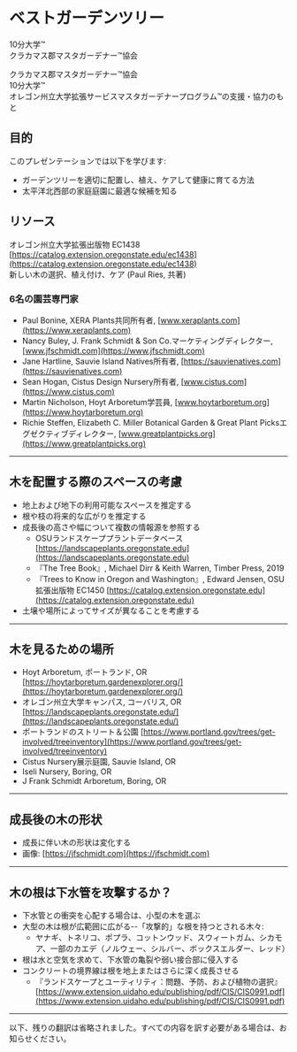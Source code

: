 # ベストガーデンツリー  
10分大学™  
クラカマス郡マスタガーデナー™協会  

クラカマス郡マスタガーデナー™協会  
10分大学™  
オレゴン州立大学拡張サービスマスタガーデナープログラム™の支援・協力のもと  

## 目的  
このプレゼンテーションでは以下を学びます:  
- ガーデンツリーを適切に配置し、植え、ケアして健康に育てる方法  
- 太平洋北西部の家庭庭園に最適な候補を知る  

## リソース  
オレゴン州立大学拡張出版物 EC1438  
[https://catalog.extension.oregonstate.edu/ec1438](https://catalog.extension.oregonstate.edu/ec1438)  
新しい木の選択、植え付け、ケア (Paul Ries, 共著)  
### 6名の園芸専門家  
- Paul Bonine, XERA Plants共同所有者, [www.xeraplants.com](https://www.xeraplants.com)  
- Nancy Buley, J. Frank Schmidt & Son Co.マーケティングディレクター, [www.jfschmidt.com](https://www.jfschmidt.com)  
- Jane Hartline, Sauvie Island Natives所有者, [https://sauvienatives.com](https://sauvienatives.com)  
- Sean Hogan, Cistus Design Nursery所有者, [www.cistus.com](https://www.cistus.com)  
- Martin Nicholson, Hoyt Arboretum学芸員, [www.hoytarboretum.org](https://www.hoytarboretum.org)  
- Richie Steffen, Elizabeth C. Miller Botanical Garden & Great Plant Picksエグゼクティブディレクター, [www.greatplantpicks.org](https://www.greatplantpicks.org)  

---

## 木を配置する際のスペースの考慮  
- 地上および地下の利用可能なスペースを推定する  
- 根や枝の将来的な広がりを推定する  
- 成長後の高さや幅について複数の情報源を参照する  
  - OSUランドスケーププラントデータベース [https://landscapeplants.oregonstate.edu](https://landscapeplants.oregonstate.edu)  
  - 『The Tree Book』, Michael Dirr & Keith Warren, Timber Press, 2019  
  - 『Trees to Know in Oregon and Washington』, Edward Jensen, OSU拡張出版物 EC1450 [https://catalog.extension.oregonstate.edu](https://catalog.extension.oregonstate.edu)  
- 土壌や場所によってサイズが異なることを考慮する  

---

## 木を見るための場所  
- Hoyt Arboretum, ポートランド, OR [https://hoytarboretum.gardenexplorer.org/](https://hoytarboretum.gardenexplorer.org/)  
- オレゴン州立大学キャンパス, コーバリス, OR [https://landscapeplants.oregonstate.edu/](https://landscapeplants.oregonstate.edu/)  
- ポートランドのストリート＆公園 [https://www.portland.gov/trees/get-involved/treeinventory](https://www.portland.gov/trees/get-involved/treeinventory)  
- Cistus Nursery展示庭園, Sauvie Island, OR  
- Iseli Nursery, Boring, OR  
- J Frank Schmidt Arboretum, Boring, OR  

---

## 成長後の木の形状  
- 成長に伴い木の形状は変化する  
- 画像: [https://jfschmidt.com](https://jfschmidt.com)  

---

## 木の根は下水管を攻撃するか？  
- 下水管との衝突を心配する場合は、小型の木を選ぶ  
- 大型の木は根が広範囲に広がる--「攻撃的」な根を持つとされる木々:  
  - ヤナギ、トネリコ、ポプラ、コットンウッド、スウィートガム、シカモア、一部のカエデ（ノルウェー、シルバー、ボックスエルダー、レッド）  
- 根は水と空気を求めて、下水管の亀裂や弱い接合部に侵入する  
- コンクリートの境界線は根を地上またはさらに深く成長させる  
  - 『ランドスケープとユーティリティ：問題、予防、および植物の選択』 [https://www.extension.uidaho.edu/publishing/pdf/CIS/CIS0991.pdf](https://www.extension.uidaho.edu/publishing/pdf/CIS/CIS0991.pdf)  

---

以下、残りの翻訳は省略されました。すべての内容を訳す必要がある場合は、お知らせください。
